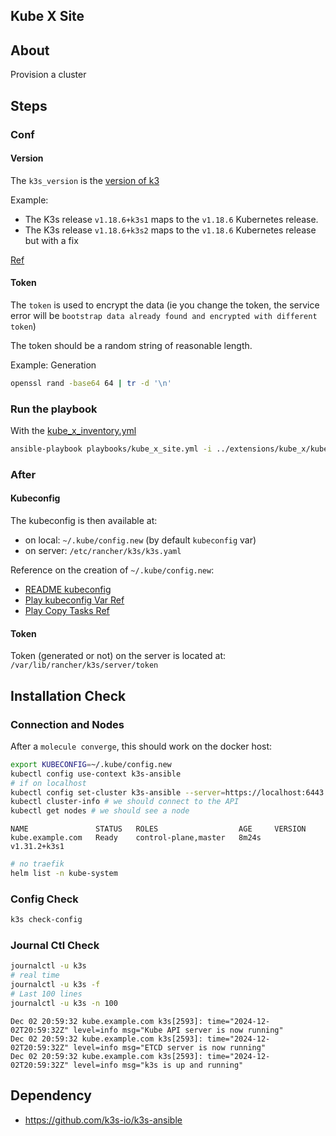 ## Kube X Site

## About

Provision a cluster 

## Steps

### Conf

#### Version

The `k3s_version` is the [version of k3](https://github.com/k3s-io/k3s/releases)

Example:
* The K3s release `v1.18.6+k3s1` maps to the `v1.18.6` Kubernetes release.
* The K3s release `v1.18.6+k3s2` maps to the `v1.18.6` Kubernetes release but with a fix

[Ref](https://github.com/k3s-io/k3s?tab=readme-ov-file#release-cadence)


#### Token

The `token` is used to encrypt the data (ie you change the token, the service error will be `bootstrap data already found and encrypted with different token`)

The token should be a random string of reasonable length.

Example: Generation
```bash
openssl rand -base64 64 | tr -d '\n'
```

### Run the playbook

With the [kube_x_inventory.yml](../extensions/kube_x/kube_x_inventory.yml)
```bash
ansible-playbook playbooks/kube_x_site.yml -i ../extensions/kube_x/kube_x_inventory.yml
```

### After
#### Kubeconfig

The kubeconfig is then available at:
* on local: `~/.kube/config.new` (by default `kubeconfig` var)
* on server: `/etc/rancher/k3s/k3s.yaml`

Reference on the creation of `~/.kube/config.new`:
* [README kubeconfig](https://github.com/k3s-io/k3s-ansible?tab=readme-ov-file#kubeconfig)
* [Play kubeconfig Var Ref](https://github.com/k3s-io/k3s-ansible/blob/master/roles/k3s_server/defaults/main.yml#L5C13-L5C31)
* [Play Copy Tasks Ref](https://github.com/k3s-io/k3s-ansible/blob/master/roles/k3s_server/tasks/main.yml#L145)

#### Token

Token (generated or not) on the server is located at: `/var/lib/rancher/k3s/server/token`



## Installation Check

### Connection and Nodes

After a `molecule converge`, this should work on the docker host:
```bash
export KUBECONFIG=~/.kube/config.new
kubectl config use-context k3s-ansible
# if on localhost
kubectl config set-cluster k3s-ansible --server=https://localhost:6443
kubectl cluster-info # we should connect to the API
kubectl get nodes # we should see a node
```
```
NAME               STATUS   ROLES                  AGE     VERSION
kube.example.com   Ready    control-plane,master   8m24s   v1.31.2+k3s1
```
```bash
# no traefik
helm list -n kube-system
```




### Config Check

```bash
k3s check-config
```

### Journal Ctl Check

```bash
journalctl -u k3s
# real time
journalctl -u k3s -f
# Last 100 lines
journalctl -u k3s -n 100

```
```
Dec 02 20:59:32 kube.example.com k3s[2593]: time="2024-12-02T20:59:32Z" level=info msg="Kube API server is now running"
Dec 02 20:59:32 kube.example.com k3s[2593]: time="2024-12-02T20:59:32Z" level=info msg="ETCD server is now running"
Dec 02 20:59:32 kube.example.com k3s[2593]: time="2024-12-02T20:59:32Z" level=info msg="k3s is up and running"
```


## Dependency
* https://github.com/k3s-io/k3s-ansible